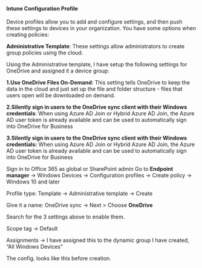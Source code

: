 **<h4>Intune Configuration Profile</h4>**

Device profiles allow you to add and configure settings, and then push these settings to devices in your organization. You have some options when creating policies:

  <b>Administrative Template</b>: These settings allow administrators to create group policies using the cloud.


Using the Administrative template, I have setup the following settings for OneDrive and assigned it a device group:

  <b> 1.Use OneDrive Files On-Demand</b>: This setting tells OneDrive to keep the data in the cloud and just set up the file and folder structure - files that users open will be downloaded on demand.

<b>2.Silently sign in users to the OneDrive sync client with their Windows credentials</b>: When using Azure AD Join or Hybrid Azure AD Join, the Azure AD user token is already available and can be used to automatically sign into OneDrive for Business

<b>3.Silently sign in users to the OneDrive sync client with their Windows credentials:</b> When using Azure AD Join or Hybrid Azure AD Join, the Azure AD user token is already available and can be used to automatically sign into OneDrive for Business

Sign in to Office 365 as global or SharePoint admin
Go to <b>Endpoint manager</b> -> Windows Devices -> Configuration profiles -> Create policy -> Windows 10 and later

Profile type: Template -> Administrative template -> Create

Give it a name: OneDrive sync -> Next > Choose <b>OneDrive</b>

Search for the 3 settings above to enable them.

Scope tag -> Default 

Assignments -> I have assigned this to the dynamic group I have created, “All Windows Devices”

The config. looks like this before creation.


